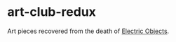 # art-club-redux

Art pieces recovered from the death of [Electric Objects](https://electricobjects.com).
